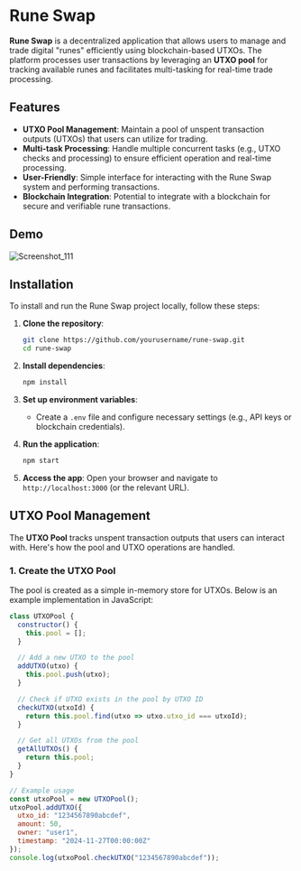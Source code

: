 # Rune Swap

**Rune Swap** is a decentralized application that allows users to manage and trade digital "runes" efficiently using blockchain-based UTXOs. The platform processes user transactions by leveraging an **UTXO pool** for tracking available runes and facilitates multi-tasking for real-time trade processing.

## Features

- **UTXO Pool Management**: Maintain a pool of unspent transaction outputs (UTXOs) that users can utilize for trading.
- **Multi-task Processing**: Handle multiple concurrent tasks (e.g., UTXO checks and processing) to ensure efficient operation and real-time processing.
- **User-Friendly**: Simple interface for interacting with the Rune Swap system and performing transactions.
- **Blockchain Integration**: Potential to integrate with a blockchain for secure and verifiable rune transactions.

## Demo

![Screenshot_111](https://github.com/user-attachments/assets/2d3a7879-d011-4f92-90db-cc8ebb7fe360)

## Installation

To install and run the Rune Swap project locally, follow these steps:

1. **Clone the repository**:
    ```bash
    git clone https://github.com/yourusername/rune-swap.git
    cd rune-swap
    ```

2. **Install dependencies**:
    ```bash
    npm install
    ```

3. **Set up environment variables**:
    - Create a `.env` file and configure necessary settings (e.g., API keys or blockchain credentials).

4. **Run the application**:
    ```bash
    npm start
    ```

5. **Access the app**:
    Open your browser and navigate to `http://localhost:3000` (or the relevant URL).

## UTXO Pool Management

The **UTXO Pool** tracks unspent transaction outputs that users can interact with. Here's how the pool and UTXO operations are handled.

### 1. Create the UTXO Pool

The pool is created as a simple in-memory store for UTXOs. Below is an example implementation in JavaScript:

```javascript
class UTXOPool {
  constructor() {
    this.pool = [];
  }

  // Add a new UTXO to the pool
  addUTXO(utxo) {
    this.pool.push(utxo);
  }

  // Check if UTXO exists in the pool by UTXO ID
  checkUTXO(utxoId) {
    return this.pool.find(utxo => utxo.utxo_id === utxoId);
  }

  // Get all UTXOs from the pool
  getAllUTXOs() {
    return this.pool;
  }
}

// Example usage
const utxoPool = new UTXOPool();
utxoPool.addUTXO({
  utxo_id: "1234567890abcdef",
  amount: 50,
  owner: "user1",
  timestamp: "2024-11-27T00:00:00Z"
});
console.log(utxoPool.checkUTXO("1234567890abcdef"));
